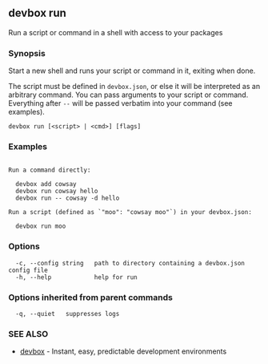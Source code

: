 ## devbox run

Run a script or command in a shell with access to your packages

### Synopsis

Start a new shell and runs your script or command in it, exiting when done.

The script must be defined in `devbox.json`, or else it will be interpreted as an arbitrary command. You can pass arguments to your script or command. Everything after `--` will be passed verbatim into your command (see examples).



```
devbox run [<script> | <cmd>] [flags]
```

### Examples

```

Run a command directly:

  devbox add cowsay
  devbox run cowsay hello
  devbox run -- cowsay -d hello

Run a script (defined as `"moo": "cowsay moo"`) in your devbox.json:

  devbox run moo
```

### Options

```
  -c, --config string   path to directory containing a devbox.json config file
  -h, --help            help for run
```

### Options inherited from parent commands

```
  -q, --quiet   suppresses logs
```

### SEE ALSO

* [devbox](devbox.md)	 - Instant, easy, predictable development environments

